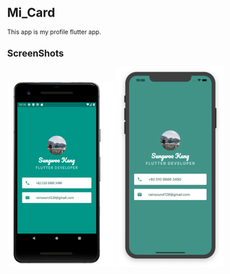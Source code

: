 # Mi_Card

This app is my profile flutter app.

## ScreenShots

<img src="./assets/images/android.png" width="250"> <img src="./assets/images/iOS.png" width="250">
